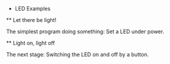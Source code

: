 * LED Examples

** Let there be light!

The simplest program doing something: Set a LED under power.

** Light on, light off

The next stage: Switching the LED on and off by a button.
